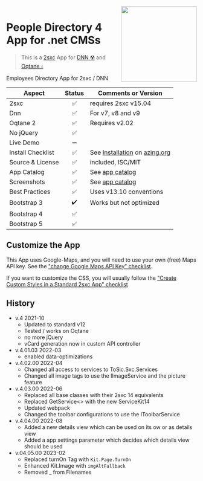 <image src="app-icon.png" align="right" width="200px">

# People Directory 4 App for .net CMSs

> This is a [2sxc](https://2sxc.org) App for [DNN ☢️](https://www.dnnsoftware.com/) and [Oqtane 💧](https://www.oqtane.org/)

Employees Directory App for 2sxc / DNN


| Aspect              | Status | Comments or Version |
| ------------------- | :----: | ------------------- |
| 2sxc                | ✅    | requires 2sxc v15.04
| Dnn                 | ✅    | For v7, v8 and v9
| Oqtane 2            | ✅    | Requires v2.02
| No jQuery           | ✅    | 
| Live Demo           | ➖    |
| Install Checklist   | ✅    | See [Installation](https://azing.org/2sxc/r/2Qsd-qum) on [azing.org](https://azing.org/2sxc)
| Source & License    | ✅    | included, ISC/MIT
| App Catalog         | ✅    | See [app catalog](https://2sxc.org/en/apps/app/people-directory-v4-hybrid-for-dnn-and-oqtane)
| Screenshots         | ✅    | See [app catalog](https://2sxc.org/en/apps/app/people-directory-v4-hybrid-for-dnn-and-oqtane)
| Best Practices      | ✅    | Uses v13.10 conventions
| Bootstrap 3         | ✔️    | Works but not optimized
| Bootstrap 4         | ✅    |
| Bootstrap 5         | ✅    | 

## Customize the App

This App uses Google-Maps, and you will need to use your own (free) Maps API key. See the ["change Google Maps API Key" checklist](https://azing.org/2sxc/r/ApSwlItl).

If you want to customize the CSS, you will usually follow the ["Create Custom Styles in a Standard 2sxc App" checklist](https://azing.org/2sxc/r/gg_aB9FD)

## History

* v.4 2021-10
    * Updated to standard v12
    * Tested / works on Oqtane
    * no more jQuery
    * vCard generation now in custom API controller
* v.4.01.03 2022-03
    * enabled data-optimizations
* v.4.02.00 2022-04 
    * Changed all access to services to ToSic.Sxc.Services
    * Changed all image tags to use the IImageService and the picture feature
* v.4.03.00 2022-06 
    * Replaced all base classes with their 2sxc 14 equivalents 
    * Replaced GetService<> with the new ServiceKit14
    * Updated webpack 
    * Changed the toolbar configurations to use the IToolbarService
* v.4.04.00 2022-08
    * Added a new details view which can be used on its ow or as details view
    * Added a app settings parameter which decides which details view should be used
* v.04.05.00 2023-02
    * Replaced turnOn Tag with `Kit.Page.TurnOn`
     * Enhanced Kit.Image with `imgAltFallback`
    * Removed _ from Filenames
    <!-- * Code in one file the bs5, less duplicated code -->